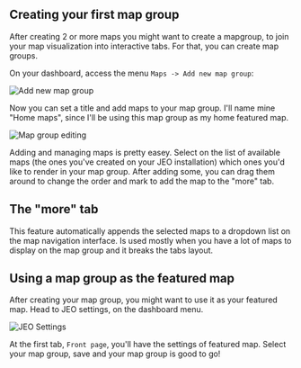 ## Creating your first map group

After creating 2 or more maps you might want to create a mapgroup, to join your map visualization into interactive tabs. For that, you can create map groups.

On your dashboard, access the menu `Maps -> Add new map group`:

![Add new map group](http://dev.cardume.art.br/jeo/wp-content/uploads/2013/12/tut_mapgroup_01.png)

Now you can set a title and add maps to your map group. I'll name mine "Home maps", since I'll be using this map group as my home featured map.

![Map group editing](http://dev.cardume.art.br/jeo/wp-content/uploads/2013/12/tut_mapgroup_02.png)

Adding and managing maps is pretty easey. Select on the list of available maps (the ones you've created on your JEO installation) which ones you'd like to render in your map group. After adding some, you can drag them around to change the order and mark to add the map to the "more" tab.

## The "more" tab

This feature automatically appends the selected maps to a dropdown list on the map navigation interface. Is used mostly when you have a lot of maps to display on the map group and it breaks the tabs layout.

## Using a map group as the featured map

After creating your map group, you might want to use it as your featured map. Head to JEO settings, on the dashboard menu.

![JEO Settings](http://dev.cardume.art.br/jeo/wp-content/uploads/2013/12/tut_mapgroup_03.png)

At the first tab, `Front page`, you'll have the settings of featured map. Select your map group, save and your map group is good to go!
